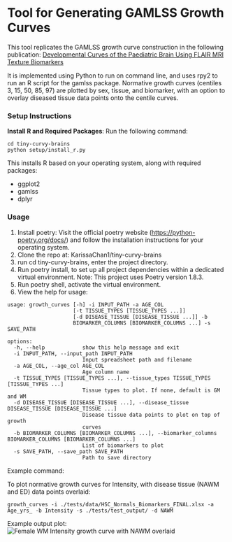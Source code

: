 # Tool for Generating GAMLSS Growth Curves
This tool replicates the GAMLSS growth curve construction in the following publication: [Developmental Curves of the Paediatric Brain Using FLAIR MRI Texture Biomarkers](https://journals.sagepub.com/doi/10.1177/08465371241262175) 

It is implemented using Python to run on command line, and uses rpy2 to run an R script for the gamlss package.
Normative growth curves (centiles 3, 15, 50, 85, 97) are plotted by sex, tissue, and biomarker, with an option to overlay diseased tissue data points onto the centile curves.

### Setup Instructions
**Install R and Required Packages**:
   Run the following command:
   ```
   cd tiny-curvy-brains
   python setup/install_r.py
   ```
This installs R based on your operating system, along with required packages:
- ggplot2
- gamlss
- dplyr

### Usage
1. Install poetry: Visit the official poetry website (https://python-poetry.org/docs/) and follow the installation instructions for your operating system.
2. Clone the repo at: KarissaChan1/tiny-curvy-brains
3. run cd tiny-curvy-brains, enter the project directory.
4. Run poetry install, to set up all project dependencies within a dedicated virtual environment. Note: This project uses Poetry version 1.8.3.
5. Run poetry shell, activate the virtual environment.
6. View the help for usage:
```
usage: growth_curves [-h] -i INPUT_PATH -a AGE_COL
                     [-t TISSUE_TYPES [TISSUE_TYPES ...]]
                     [-d DISEASE_TISSUE [DISEASE_TISSUE ...]] -b
                     BIOMARKER_COLUMNS [BIOMARKER_COLUMNS ...] -s SAVE_PATH

options:
  -h, --help            show this help message and exit
  -i INPUT_PATH, --input_path INPUT_PATH
                        Input spreadsheet path and filename
  -a AGE_COL, --age_col AGE_COL
                        Age column name
  -t TISSUE_TYPES [TISSUE_TYPES ...], --tissue_types TISSUE_TYPES [TISSUE_TYPES ...]
                        Tissue types to plot. If none, default is GM and WM
  -d DISEASE_TISSUE [DISEASE_TISSUE ...], --disease_tissue DISEASE_TISSUE [DISEASE_TISSUE ...]
                        Disease tissue data points to plot on top of growth
                        curves
  -b BIOMARKER_COLUMNS [BIOMARKER_COLUMNS ...], --biomarker_columns BIOMARKER_COLUMNS [BIOMARKER_COLUMNS ...]
                        List of biomarkers to plot
  -s SAVE_PATH, --save_path SAVE_PATH
                        Path to save directory
```

Example command:

To plot normative growth curves for Intensity, with disease tissue (NAWM and ED) data points overlaid:
```
growth_curves -i ./tests/data/HSC_Normals_Biomarkers_FINAL.xlsx -a Age_yrs_ -b Intensity -s ./tests/test_output/ -d NAWM
```

Example output plot:
![Female WM Intensity growth curve with NAWM overlaid](https://github.com/KarissaChan1/tiny-curvy-brains/blob/main/readme_pics/centile_plot_WM_F_Intensity_disease.png?raw=true)